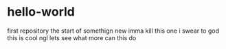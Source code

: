 # hello-world
first repository
the start of somethign new
imma kill this one i swear to god
this is cool ngl
lets see what more can this do
